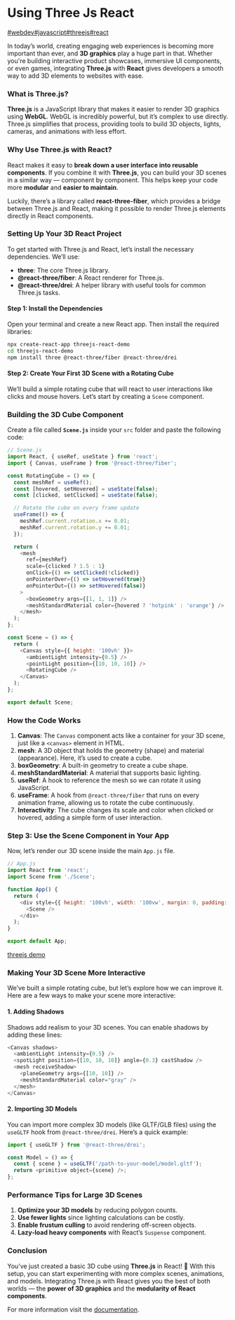 # Using Three Js React

[#webdev](https://dev.to/t/webdev)[#javascript](https://dev.to/t/javascript)[#threejs](https://dev.to/t/threejs)[#react](https://dev.to/t/react)

In today’s world, creating engaging web experiences is becoming more important than ever, and **3D graphics** play a huge part in that. Whether you're building interactive product showcases, immersive UI components, or even games, integrating **Three.js** with **React** gives developers a smooth way to add 3D elements to websites with ease.

### [](https://dev.to/codeparrot/using-three-js-react-3me4#what-is-threejs)**What is Three.js?**

**Three.js** is a JavaScript library that makes it easier to render 3D graphics using **WebGL**. WebGL is incredibly powerful, but it’s complex to use directly. Three.js simplifies that process, providing tools to build 3D objects, lights, cameras, and animations with less effort.

### [](https://dev.to/codeparrot/using-three-js-react-3me4#why-use-threejs-with-react)**Why Use Three.js with React?**

React makes it easy to **break down a user interface into reusable components**. If you combine it with **Three.js**, you can build your 3D scenes in a similar way — component by component. This helps keep your code more **modular** and **easier to maintain**.

Luckily, there’s a library called **react-three-fiber**, which provides a bridge between Three.js and React, making it possible to render Three.js elements directly in React components.

### [](https://dev.to/codeparrot/using-three-js-react-3me4#setting-up-your-3d-react-project)**Setting Up Your 3D React Project**

To get started with Three.js and React, let’s install the necessary dependencies. We’ll use:

- **three**: The core Three.js library.
- **@react-three/fiber**: A React renderer for Three.js.
- **@react-three/drei**: A helper library with useful tools for common Three.js tasks.

#### [](https://dev.to/codeparrot/using-three-js-react-3me4#step-1-install-the-dependencies)**Step 1: Install the Dependencies**

Open your terminal and create a new React app. Then install the required libraries:

```bash
npx create-react-app threejs-react-demo
cd threejs-react-demo
npm install three @react-three/fiber @react-three/drei
```

#### [](https://dev.to/codeparrot/using-three-js-react-3me4#step-2-create-your-first-3d-scene-with-a-rotating-cube)**Step 2: Create Your First 3D Scene with a Rotating Cube**

We’ll build a simple rotating cube that will react to user interactions like clicks and mouse hovers. Let’s start by creating a `Scene` component.

### [](https://dev.to/codeparrot/using-three-js-react-3me4#building-the-3d-cube-component)**Building the 3D Cube Component**

Create a file called **`Scene.js`** inside your `src` folder and paste the following code:

```js
// Scene.js
import React, { useRef, useState } from 'react';
import { Canvas, useFrame } from '@react-three/fiber';

const RotatingCube = () => {
  const meshRef = useRef();
  const [hovered, setHovered] = useState(false);
  const [clicked, setClicked] = useState(false);

  // Rotate the cube on every frame update
  useFrame(() => {
    meshRef.current.rotation.x += 0.01;
    meshRef.current.rotation.y += 0.01;
  });

  return (
    <mesh
      ref={meshRef}
      scale={clicked ? 1.5 : 1}
      onClick={() => setClicked(!clicked)}
      onPointerOver={() => setHovered(true)}
      onPointerOut={() => setHovered(false)}
    >
      <boxGeometry args={[1, 1, 1]} />
      <meshStandardMaterial color={hovered ? 'hotpink' : 'orange'} />
    </mesh>
  );
};

const Scene = () => {
  return (
    <Canvas style={{ height: '100vh' }}>
      <ambientLight intensity={0.5} />
      <pointLight position={[10, 10, 10]} />
      <RotatingCube />
    </Canvas>
  );
};

export default Scene;
```

### [](https://dev.to/codeparrot/using-three-js-react-3me4#how-the-code-works)**How the Code Works**

1.  **Canvas**: The `Canvas` component acts like a container for your 3D scene, just like a `<canvas>` element in HTML.
2.  **mesh**: A 3D object that holds the geometry (shape) and material (appearance). Here, it’s used to create a cube.
3.  **boxGeometry**: A built-in geometry to create a cube shape.
4.  **meshStandardMaterial**: A material that supports basic lighting.
5.  **useRef**: A hook to reference the mesh so we can rotate it using JavaScript.
6.  **useFrame**: A hook from `@react-three/fiber` that runs on every animation frame, allowing us to rotate the cube continuously.
7.  **Interactivity**: The cube changes its scale and color when clicked or hovered, adding a simple form of user interaction.

### [](https://dev.to/codeparrot/using-three-js-react-3me4#step-3-use-the-scene-component-in-your-app)**Step 3: Use the Scene Component in Your App**

Now, let’s render our 3D scene inside the main `App.js` file.

```js
// App.js
import React from 'react';
import Scene from './Scene';

function App() {
  return (
    <div style={{ height: '100vh', width: '100vw', margin: 0, padding: 0 }}>
      <Scene />
    </div>
  );
}

export default App;
```

[threejs demo](https://media.dev.to/dynamic/image/width=800%2Cheight=%2Cfit=scale-down%2Cgravity=auto%2Cformat=auto/https%3A%2F%2Fdev-to-uploads.s3.amazonaws.com%2Fuploads%2Farticles%2Fwano2j6u1xt35flyga07.gif)

### [](https://dev.to/codeparrot/using-three-js-react-3me4#making-your-3d-scene-more-interactive)**Making Your 3D Scene More Interactive**

We’ve built a simple rotating cube, but let’s explore how we can improve it. Here are a few ways to make your scene more interactive:

#### [](https://dev.to/codeparrot/using-three-js-react-3me4#1-adding-shadows)**1. Adding Shadows**

Shadows add realism to your 3D scenes. You can enable shadows by adding these lines:

```js
<Canvas shadows>
  <ambientLight intensity={0.5} />
  <spotLight position={[10, 10, 10]} angle={0.3} castShadow />
  <mesh receiveShadow>
    <planeGeometry args={[10, 10]} />
    <meshStandardMaterial color="gray" />
  </mesh>
</Canvas>
```

#### [](https://dev.to/codeparrot/using-three-js-react-3me4#2-importing-3d-models)**2. Importing 3D Models**

You can import more complex 3D models (like GLTF/GLB files) using the `useGLTF` hook from `@react-three/drei`. Here’s a quick example:

```js
import { useGLTF } from '@react-three/drei';

const Model = () => {
  const { scene } = useGLTF('/path-to-your-model/model.gltf');
  return <primitive object={scene} />;
};
```

### [](https://dev.to/codeparrot/using-three-js-react-3me4#performance-tips-for-large-3d-scenes)**Performance Tips for Large 3D Scenes**

1.  **Optimize your 3D models** by reducing polygon counts.
2.  **Use fewer lights** since lighting calculations can be costly.
3.  **Enable frustum culling** to avoid rendering off-screen objects.
4.  **Lazy-load heavy components** with React’s `Suspense` component.

### [](https://dev.to/codeparrot/using-three-js-react-3me4#conclusion)**Conclusion**

You’ve just created a basic 3D cube using **Three.js** in React! 🎉 With this setup, you can start experimenting with more complex scenes, animations, and models. Integrating Three.js with React gives you the best of both worlds — the **power of 3D graphics** and the **modularity of React components**.

For more information visit the [documentation](https://threejs.org/).
